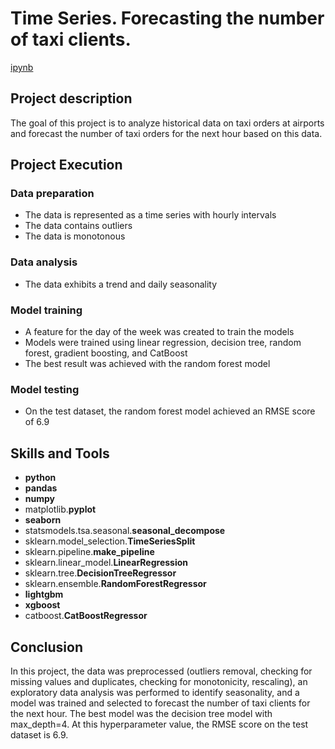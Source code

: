 # Time Series. Forecasting the number of taxi clients.

[ipynb](https://github.com/mvs834/Yandex.Practicum/blob/0ba08c55408e5f1b47e1ec04d56d6d981c85a8a8/DS%2006%20Taxi%20clients%20prediction/Time_Series_Taxi_Clients_Prediction_RMSE_6.9.ipynb)

## Project description
The goal of this project is to analyze historical data on taxi orders at airports and forecast the number of taxi orders for the next hour based on this data.

## Project Execution
### Data preparation
- The data is represented as a time series with hourly intervals
- The data contains outliers
- The data is monotonous

### Data analysis
- The data exhibits a trend and daily seasonality

### Model training
- A feature for the day of the week was created to train the models
- Models were trained using linear regression, decision tree, random forest, gradient boosting, and CatBoost
- The best result was achieved with the random forest model

### Model testing
- On the test dataset, the random forest model achieved an RMSE score of 6.9

## Skills and Tools

- **python**
- **pandas**
- **numpy**
- matplotlib.**pyplot**
- **seaborn**
- statsmodels.tsa.seasonal.**seasonal_decompose**
- sklearn.model_selection.**TimeSeriesSplit**
- sklearn.pipeline.**make_pipeline**
- sklearn.linear_model.**LinearRegression**
- sklearn.tree.**DecisionTreeRegressor**
- sklearn.ensemble.**RandomForestRegressor**
- **lightgbm**
- **xgboost**
- catboost.**CatBoostRegressor**


## Conclusion

In this project, the data was preprocessed (outliers removal, checking for missing values and duplicates, checking for monotonicity, rescaling), an exploratory data analysis was performed to identify seasonality, and a model was trained and selected to forecast the number of taxi clients for the next hour. The best model was the decision tree model with max_depth=4. At this hyperparameter value, the RMSE score on the test dataset is 6.9.